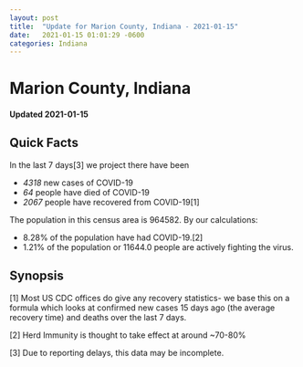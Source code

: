```yaml
---
layout: post
title:  "Update for Marion County, Indiana - 2021-01-15"
date:   2021-01-15 01:01:29 -0600
categories: Indiana
---
```


# Marion County, Indiana
#### Updated 2021-01-15

## Quick Facts

In the last 7 days[3] we project there have been
- *4318* new cases of COVID-19
- *64* people have died of COVID-19
- *2067* people have recovered from COVID-19[1]

The population in this census area is 964582. By our calculations:
- 8.28% of the population have had COVID-19.[2]
- 1.21% of the population or 11644.0 people are actively fighting the virus.

## Synopsis




[1] Most US CDC offices do give any recovery statistics- we base this on a formula which looks at confirmed new cases
15 days ago (the average recovery time) and deaths over the last 7 days.

[2] Herd Immunity is thought to take effect at around ~70-80%

[3] Due to reporting delays, this data may be incomplete.
 
    